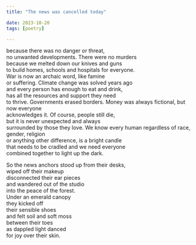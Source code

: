 ```yaml
---
title: "The news was cancelled today" 

date: 2023-10-20
tags: [poetry]

---
```

because there was no danger or threat,  
no unwanted developments. There were no murders  
because we melted down our knives and guns  
to build homes, schools and hospitals for everyone.  
War is now an archaic word, like famine  
or suffering. Climate change was solved years ago  
and every person has enough to eat and drink,  
has all the resources and support they need  
to thrive. Governments erased borders.
Money was always fictional, but now everyone  
acknowledges it. Of course, people still die,   
but it is never unexpected and always  
surrounded by those they love. We know
every human regardless of race, gender, religion  
or anything other difference, is a bright candle  
that needs to be cradled and we need everyone   
combined together to light up the dark.  

So the news anchors stood up from their desks,   
wiped off their makeup  
disconnected their ear pieces  
and wandered out of the studio  
into the peace of the forest.   
Under an emerald canopy   
they kicked off   
their sensible shoes  
and felt soil and soft moss  
between their toes  
as dappled light danced  
for joy over their skin. 
